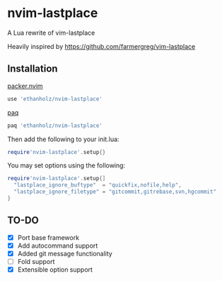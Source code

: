 # nvim-lastplace
A Lua rewrite of vim-lastplace

Heavily inspired by https://github.com/farmergreg/vim-lastplace

## Installation
[packer.nvim](https://github.com/wbthomason/packer.nvim)
```lua
use 'ethanholz/nvim-lastplace'

```
[paq](https://github.com/savq/paq-nvim)
```lua
paq 'ethanholz/nvim-lastplace'
```

Then add the following to your init.lua:
```lua
require'nvim-lastplace'.setup{}
```
You may set options using the following:
```lua
require'nvim-lastplace'.setup{]
  "lastplace_ignore_buftype"  = "quickfix,nofile,help",
  "lastplace_ignore_filetype" = "gitcommit,gitrebase,svn,hgcommit"
}
```

## TO-DO
- [x] Port base framework
- [x] Add autocommand support
- [x] Added git message functionality
- [ ] Fold support
- [x] Extensible option support
